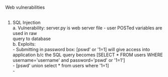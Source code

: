 Web vulnerabilities <br />
<br /> 
1. SQL Injection <br />
    a. Vulnerability: server.py is web server file - user POSTed variables are used in raw <br />
    query to database <br />
    b. Exploits: <br />
        - Submitting in password box: [pswd' or '1=1] will give access into <br/>
            application  b/c the SQL query becomes [SELECT * FROM users WHERE<br/>
            username='username' and password='pswd' or '1=1'] <br />
        - [pswd' union select * from users where '1=1] <br />
        - 
